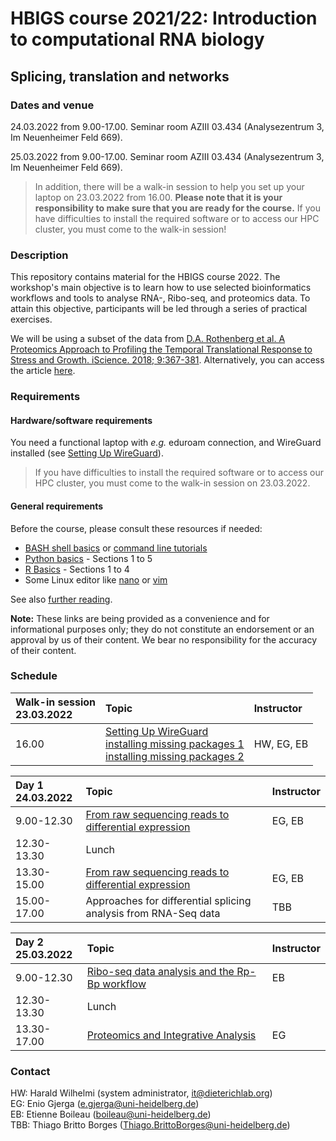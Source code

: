 # HBIGS course 2021/22: Introduction to computational RNA biology
## Splicing, translation and networks

### Dates and venue

24.03.2022 from 9.00-17.00. Seminar room AZIII 03.434 (Analysezentrum 3, Im Neuenheimer Feld 669).

25.03.2022 from 9.00-17.00. Seminar room AZIII 03.434 (Analysezentrum 3, Im Neuenheimer Feld 669). 

> In addition, there will be a walk-in session to help you set up your laptop on 23.03.2022 from 16.00. 
> **Please note that it is your responsibility to make sure that you are ready for the course.** 
> If you have difficulties to install the required software or to access our HPC cluster, you must come to the walk-in session! 

### Description

This repository contains material for the HBIGS course 2022. The workshop's main objective is to learn how to use 
selected bioinformatics workflows and tools to analyse RNA-, Ribo-seq, and proteomics data. To attain this objective, participants will
be led through a series of practical exercises. 

We will be using a subset of the data from [D.A. Rothenberg et al. A Proteomics Approach to Profiling the Temporal Translational Response to Stress and Growth. iScience. 2018; 9:367-381](https://www.sciencedirect.com/science/article/pii/S2589004218301949?via%3Dihub). Alternatively, you can access the article [here](https://data.dieterichlab.org/s/PqSMgTLHJcJzstD).

### Requirements

#### Hardware/software requirements

You need a functional laptop with *e.g.* eduroam connection, and WireGuard installed (see [Setting Up WireGuard](https://github.com/dieterich-lab/hbigs_course_2022/wiki/Preparation-Workshop)). 

> If you have difficulties to install the required software or to access our HPC cluster, you must 
> come to the walk-in session on 23.03.2022.

#### General requirements

Before the course, please consult these resources if needed:

* [BASH shell basics](https://swcarpentry.github.io/shell-novice) or [command line tutorials](https://tutorials.ubuntu.com/tutorial/command-line-for-beginners)
* [Python basics](https://swcarpentry.github.io/python-novice-inflammation) - Sections 1 to 5
* [R Basics](http://swcarpentry.github.io/r-novice-inflammation) - Sections 1 to 4
* Some Linux editor like [nano](https://staffwww.fullcoll.edu/sedwards/Nano/IntroToNano.html) or [vim](https://www.openvim.com)

See also [further reading](https://github.com/dieterich-lab/hbigs_course_2022/wiki/Further-Reading).

**Note:** These links are being provided as a convenience and for informational purposes only; they do not constitute an endorsement or an approval by us of 
their content. We bear no responsibility for the accuracy of their content.

### Schedule

| Walk-in session<br>23.03.2022 | Topic | Instructor |
:----------|:-----------------|:----------|
| 16.00           | [Setting Up WireGuard](https://github.com/dieterich-lab/hbigs_course_2022/wiki/Preparation-Workshop)<br>[installing missing packages 1](part1_RNAseq/README.md#dependencies)<br>[installing missing packages 2](part4_Integration/README.md#dependencies)  | HW, EG, EB  |

| Day 1<br>24.03.2022 | Topic | Instructor |
:----------|:-----------------|:----------|
| 9.00-12.30 | [From raw sequencing reads to differential expression](part1_RNAseq/README.md) | EG, EB |
| 12.30-13.30 | Lunch |  |
| 13.30-15.00 | [From raw sequencing reads to differential expression](part1_RNAseq/README.md) | EG, EB |
| 15.00-17.00 | Approaches for differential splicing analysis from RNA-Seq data | TBB |

| Day 2<br>25.03.2022 | Topic | Instructor |
:----------|:-----------------|:----------|
| 9.00-12.30 | [Ribo-seq data analysis and the Rp-Bp workflow](part3_Riboseq/README.md) | EB |
| 12.30-13.30 | Lunch |  |
| 13.30-17.00 | [Proteomics and Integrative Analysis](part4_Integration/README.md) | EG |

### Contact

HW: Harald Wilhelmi (system administrator, <it@dieterichlab.org>)<br>
EG: Enio Gjerga (<e.gjerga@uni-heidelberg.de>)<br> 
EB: Etienne Boileau (<boileau@uni-heidelberg.de>)<br>
TBB: Thiago Britto Borges (<Thiago.BrittoBorges@uni-heidelberg.de>)



